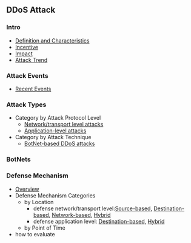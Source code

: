 DDoS Attack
---


### Intro
- [Definition and Characteristics](https://github.com/hxwang/Security-Summary/blob/master/DDoS/definition.md)
- [Incentive](https://github.com/hxwang/Security-Summary/blob/master/DDoS/incentive.md)
- [Impact]()
- [Attack Trend](https://github.com/hxwang/Security-Summary/blob/master/DDoS/trend.md)

### Attack Events
- [Recent Events](https://github.com/hxwang/Security-Summary/blob/master/DDoS/recentDDoSAttaks.md)


### Attack Types
- Category by Attack Protocol Level
    - [Network/transport level attacks](https://github.com/hxwang/Security-Summary/blob/master/DDoS/network-level-attack.md)
    - [Application-level attacks](https://github.com/hxwang/Security-Summary/blob/master/DDoS/application-level-attack.md)
- Category by Attack Technique
    - [BotNet-based DDoS attacks](https://github.com/hxwang/Security-Summary/blob/master/DDoS/botnet-based-DDoS-attack.md)
    
### BotNets


### Defense Mechanism
- [Overview](https://github.com/hxwang/Security-Summary/blob/master/DDoS/botnet-defense-mechanism.md)
- Defense Mechanism Categories
    - by Location 
        - defense network/transport level:[Source-based](https://github.com/hxwang/Security-Summary/blob/master/DDoS/defense-network-level-attack-by-location-source.md), [Destination-based](), [Network-based](https://github.com/hxwang/Security-Summary/blob/master/DDoS/defense-network-level-attack-by-location-network.md), [Hybrid](https://github.com/hxwang/Security-Summary/blob/master/DDoS/defense-network-level-attack-by-location-hybrid.md)
        - defense application level: [Destination-based](https://github.com/hxwang/Security-Summary/blob/master/DDoS/defense-application-level-attack-by-location-destination.md), [Hybrid](https://github.com/hxwang/Security-Summary/blob/master/DDoS/defense-application-level-attack-by-location-hybrid.md)
    - by Point of Time
- how to evaluate



